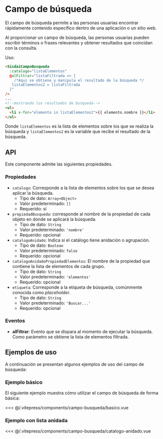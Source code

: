 <script setup>
import EjemploBasico from "../../.vitepress/components/campo-busqueda/basico.vue";
import EjemploCatalogoAnidado from "../../.vitepress/components/campo-busqueda/catalogo-anidado.vue";
</script>

# Campo de búsqueda

El campo de búsqueda permite a las personas usuarias encontrar rápidamente contenido específico dentro de una aplicación o un sitio web.

Al proporcionar un campo de búsqueda, las personas usuarias pueden escribir términos o frases relevantes y obtener resultados que coincidan con la consulta.

Uso:

```html
<SisdaiCampoBusqueda
  :catalogo="listaElementos"
  @alFiltrar="listaFiltrada => {
    /*Aqui se obtiene y manipula el resultado de la búsqueda */
   listaElementos2 = listaFiltrada
  }"
/>
...
<!--mostrando los resultados de busqueda-->
<ul>
  <li v-for="elemento in listaElementos2">{{ elemento.nombre }}</li>
</ul>
```

Donde `listaElementos` es la lista de elementos sobre los que se realiza la búsqueda y `listaElementos2` es la variable que recibe el resultado de la búsqueda.

<section id="api">

## API

Este componente admite las siguientes propiedades.

### Propiedades

- `catalogo`: Corresponde a la lista de elementos sobre los que se desea aplicar la búsqueda.
  - Tipo de dato: `Array<Object>`
  - Valor predeterminado: `[]`
  - Requerido: sí
- `propiedadBusqueda`: corresponde al nombre de la propiedad de cada objeto en donde se aplicará la búsqueda.
  - Tipo de dato: `String`
  - Valor predeterminado: `'nombre'`
  - Requerido: opcional
- `catalogoAnidado`: Indica si el catálogo tiene anidación o agrupación.
  - Tipo de dato: `Boolean`
  - Valor predeterminado: `false`
  - Requerido: opcional
- `catalogoAnidadoPropiedadElementos`: El nombre de la propiedad que contiene la lista de elementos de cada grupo.
  - Tipo de dato: `String`
  - Valor predeterminado: `'elementos'`
  - Requerido: opcional
- `etiqueta`: Corresponde a la etiqueta de búsqueda, comúnmente conocida como _placeholder_.
  - Tipo de dato: `String`
  - Valor predeterminado: `'Buscar...'`
  - Requerido: opcional

### Eventos

- **alFiltrar**: Evento que se dispara al momento de ejecutar la búsqueda. Como parámetro se obtiene la lista de elementos filtrada.

</section>

<section id="ejemplos">

## Ejemplos de uso

</section>

A continuación se presentan algunos ejemplos de uso del campo de búsqueda:

### Ejemplo básico

El siguiente ejemplo muestra cómo utilizar el campo de búsqueda de forma básica:

<!-- <utils-ejemplo-doc ruta="campo-busqueda/basico.vue"/> -->
<EjemploBasico />
<<< @/.vitepress/components/campo-busqueda/basico.vue

### Ejemplo con lista anidada

<!-- <utils-ejemplo-doc ruta="campo-busqueda/catalogo-anidado.vue"/> -->
<EjemploCatalogoAnidado />
<<< @/.vitepress/components/campo-busqueda/catalogo-anidado.vue

